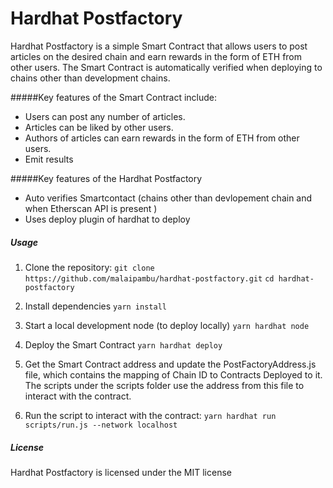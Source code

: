 # Hardhat Postfactory

Hardhat Postfactory is a simple Smart Contract that allows users to post articles on the desired chain and earn rewards in the form of ETH from other users. The Smart Contract is automatically verified when deploying to chains other than development chains.

#####Key features of the Smart Contract include:

- Users can post any number of articles.
- Articles can be liked by other users.
- Authors of articles can earn rewards in the form of ETH from other users.
- Emit results

#####Key features of the Hardhat Postfactory
- Auto verifies Smartcontact (chains other than devlopement chain and when Etherscan API is present )
- Uses deploy plugin of hardhat to deploy

##### Usage
1. Clone the repository:
	`git clone https://github.com/malaipambu/hardhat-postfactory.git`
	`cd hardhat-postfactory
`
2. Install dependencies
`yarn install
`
3. Start a local development node (to deploy locally)
`yarn hardhat node
`
4. Deploy the Smart Contract
`yarn hardhat deploy
`
5. Get the Smart Contract address and update the PostFactoryAddress.js file, which contains the mapping of Chain ID to Contracts Deployed to it. The scripts under the scripts folder use the address from this file to interact with the contract.

6. Run the script to interact with the contract:
`yarn hardhat run scripts/run.js --network localhost
`


##### License
Hardhat Postfactory is licensed under the MIT license


